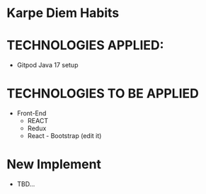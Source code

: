 # Karpe Diem Habits

# TECHNOLOGIES APPLIED:

- Gitpod Java 17 setup

# TECHNOLOGIES TO BE APPLIED

- Front-End
    - REACT 
    - Redux
    - React - Bootstrap (edit it)


# New Implement

- TBD...
